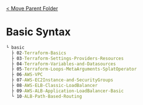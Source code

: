 [< Move Parent Folder](../README.md)

# Basic Syntax

```cmd
└ basic
  ├ 02-Terraform-Basics
  ├ 03-Terraform-Settings-Providers-Resources
  ├ 04-Terraform-Variables-and-Datasources
  ├ 05-Terraform-Loops-MetaArguments-SplatOperator
  ├ 06-AWS-VPC
  ├ 07-AWS-EC2Instance-and-SecurityGroups
  ├ 08-AWS-ELB-Classic-LoadBalancer
  ├ 09-AWS-ALB-Application-LoadBalancer-Basic
  └ 10-ALB-Path-Based-Routing
```
